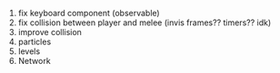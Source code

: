 1. fix keyboard component (observable)
2. fix collision between player and melee (invis frames?? timers?? idk)
3. improve collision
4. particles
5. levels
6. Network
 